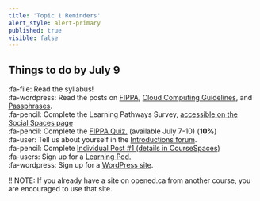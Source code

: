 ```yaml
---
title: 'Topic 1 Reminders'
alert_style: alert-primary
published: true
visible: false
---
```


## Things to do by July 9   

:fa-file: Read the syllabus!  
:fa-wordpress: Read the posts on [FIPPA](https://edtechuvic.ca/edci339/2020/05/03/fippa-privacy-and-consent-resources/), [Cloud Computing Guidelines](https://coursespaces.uvic.ca), and [Passphrases](https://teaching.madland.ca/passphrases).  
:fa-pencil: Complete the Learning Pathways Survey, [accessible on the Social Spaces page](https://edtechuvic.ca/edci339/a03-social-spaces/)  
:fa-pencil: Complete the [FIPPA Quiz.](https://coursespaces.uvic.ca/mod/quiz/view.php?id=1516197) (available July 7-10) (**10%**)  
:fa-user: Tell us about yourself in the [Introductions forum](https://coursespaces.uvic.ca/mod/forum/view.php?id=1508985).  
:fa-pencil: Complete [Individual Post #1 (details in CourseSpaces)](https://coursespaces.uvic.ca)  
:fa-users: Sign up for a [Learning Pod.](https://edtechuvic.ca/edci339/a03-social-spaces/)  
:fa-wordpress: Sign up for a [WordPress site](https://edtechuvic.ca/edci339/2020/05/03/creating-a-blog-on-the-openetc/).

!! NOTE: If you already have a site on opened.ca from another course, you are encouraged to use that site.
